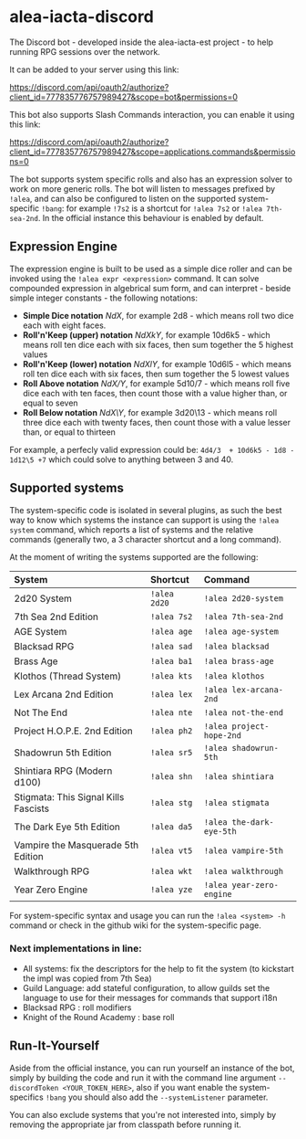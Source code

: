 # alea-iacta-discord
The Discord bot - developed inside the alea-iacta-est project - to help running RPG sessions over the network.

It can be added to your server using this link:

https://discord.com/api/oauth2/authorize?client_id=777835776757989427&scope=bot&permissions=0

This bot also supports Slash Commands interaction, you can enable it using this link:

https://discord.com/api/oauth2/authorize?client_id=777835776757989427&scope=applications.commands&permissions=0

The bot supports system specific rolls and also has an expression solver to work on more generic rolls.
The bot will listen to messages prefixed by `!alea`, and can also be configured to listen on the supported system-specific `!bang`: for example `!7s2` is a shortcut for `!alea 7s2` or `!alea 7th-sea-2nd`. In the official instance this behaviour is enabled by default. 

## Expression Engine
The expression engine is built to be used as a simple dice roller and can be invoked using the `!alea expr <expression>` command.
It can solve compounded expression in algebrical sum form, and can interpret - beside simple integer constants - the following notations:

- **Simple Dice notation** *NdX*, for example 2d8 - which means roll two dice each with eight faces.
- **Roll'n'Keep (upper) notation** *NdXkY*, for example 10d6k5 - which means roll ten dice each with six faces, then sum together the 5 highest values
- **Roll'n'Keep (lower) notation** *NdXlY*, for example 10d6l5 - which means roll ten dice each with six faces, then sum together the 5 lowest values
- **Roll Above notation** *NdX/Y*, for example 5d10/7 - which means roll five dice each with ten faces, then count those with a value higher than, or equal to seven
- **Roll Below notation** *NdX\Y*, for example 3d20\13 - which means roll three dice each with twenty faces, then count those with a value lesser than, or equal to thirteen

For example, a perfecly valid expression could be: `4d4/3  + 10d6k5 - 1d8 - 1d12\5 +7` which could solve to anything between 3 and 40.

## Supported systems
The system-specific code is isolated in several plugins, as such the best way to know which systems the instance can support is using the `!alea system` command, which reports a list of systems and the relative commands (generally two, a 3 character shortcut and a long command).

At the moment of writing the systems supported are the following:

| System  | Shortcut  | Command  |
| :------------ | :------------ | :------------ |
| 2d20 System  | `!alea 2d20`  | `!alea 2d20-system`  |
| 7th Sea 2nd Edition  | `!alea 7s2`  | `!alea 7th-sea-2nd`  |
| AGE System  | `!alea age`  | `!alea age-system`  |
| Blacksad RPG  | `!alea sad`  | `!alea blacksad`  |
| Brass Age  | `!alea ba1`  | `!alea brass-age`  |
| Klothos (Thread System)  | `!alea kts`  | `!alea klothos`  |
| Lex Arcana 2nd Edition  | `!alea lex`  | `!alea lex-arcana-2nd`  |
| Not The End  | `!alea nte`  | `!alea not-the-end`  |
| Project H.O.P.E. 2nd Edition  | `!alea ph2`  | `!alea project-hope-2nd`  |
| Shadowrun 5th Edition  | `!alea sr5`  | `!alea shadowrun-5th`  |
| Shintiara RPG (Modern d100)  | `!alea shn`  | `!alea shintiara`  |
| Stigmata: This Signal Kills Fascists  | `!alea stg`  | `!alea stigmata`  |
| The Dark Eye 5th Edition  | `!alea da5`  | `!alea the-dark-eye-5th`  |
| Vampire the Masquerade 5th Edition  | `!alea vt5`  | `!alea vampire-5th`  |
| Walkthrough RPG  | `!alea wkt`  | `!alea walkthrough`  |
| Year Zero Engine  | `!alea yze`  | `!alea year-zero-engine`  |

For system-specific syntax and usage you can run the `!alea <system> -h` command or check in the github wiki for the system-specific page.


### Next implementations in line:

- All systems: fix the descriptors for the <system> help to fit the system (to kickstart the impl was copied from 7th Sea)
- Guild Language: add stateful configuration, to allow guilds set the language to use for their messages for commands that support i18n 
- Blacksad RPG : roll modifiers
- Knight of the Round Academy : base roll

## Run-It-Yourself
Aside from the official instance, you can run yourself an instance of the bot, simply by building the code and run it with the command line argument `--discordToken <YOUR_TOKEN_HERE>`, also if you want enable the system-specifics `!bang` you should also add the `--systemListener` parameter.

You can also exclude systems that you're not interested into, simply by removing the appropriate jar from classpath before running it.
